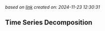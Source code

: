 
*based on [link][1]*
*created on: 2024-11-23 12:30:31*
## Time Series Decomposition










[//]:2_decomposition.md> (References)
[1]: <https://otexts.com/fpp3/transformations.html>

[//]:2_decomposition.md> (Some snippets)
[//]: # (add an image <img src="" style='height:400px;'>)